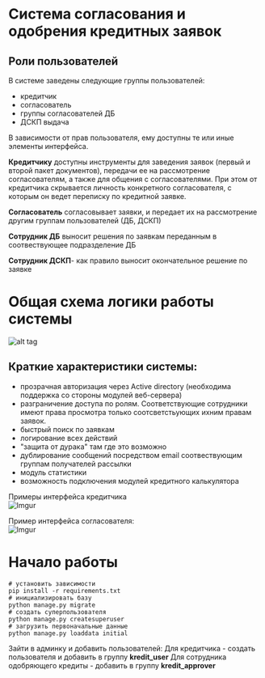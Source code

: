 Система согласования и одобрения кредитных заявок
=================================================

 Роли пользователей
 ------------------

В системе заведены следующие группы пользователей:
- кредитчик
- согласователь
- группы согласователей ДБ
- ДСКП выдача

В зависимости от прав пользователя, ему доступны те или иные элементы интерфейса.

**Кредитчику** доступны инструменты для заведения заявок (первый и второй пакет документов), передачи ее на рассмотрение согласователям, а также для общения с согласователями. При этом от кредитчика скрывается личность конкретного согласователя, с которым он ведет переписку по кредитной заявке.

**Согласователь** согласовывает заявки, и передает их на рассмотрение другим группам пользователей (ДБ, ДСКП)

**Сотрудник ДБ** выносит решения по заявкам переданным в соотвествующее подразделение ДБ

**Сотрудник ДСКП**- как правило выносит окончательное решение по заявке

Общая схема логики работы системы
=================================
![alt tag](https://www.gliffy.com/go/publish/image/9866817/L.png)

Краткие характеристики системы:
 -----------------------------
 - прозрачная авторизация через Active directory (необходима поддержка со стороны модулей веб-сервера)
 - разграничение доступа по ролям. Соответствующие сотрудники имеют права просмотра только соотсветстьующих ихним правам заявок.
 - быстрый поиск по заявкам
 - логирование всех действий
 - "защита от дурака" там где это возможно
 - дублирование сообщений посредством email соотвествующим группам получателей рассылки
 - модуль статистики
 - возможность подключения модулей кредитного калькулятора
 
Примеры интерфейса кредитчика  
![Imgur](./master/data/img/screen01.png)

Пример интерфейса согласователя:  
![Imgur](./master/data/img/screen02.png)


Начало работы
=============

```
# установить зависимости
pip install -r requirements.txt
# инициализировать базу
python manage.py migrate
# создать суперпользователя
python manage.py createsuperuser
# загрузить первоначальные данные
python manage.py loaddata initial
```

Зайти в админку и добавить пользователей:
Для кредитчика - создать пользователя и добавить в группу **kredit_user**
Для сотрудника одобряющего кредиты - добавить в группу **kredit_approver**